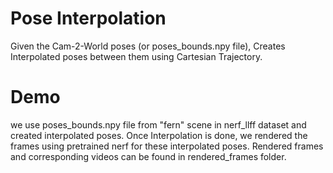 # Pose Interpolation

Given the Cam-2-World poses (or poses_bounds.npy file), Creates Interpolated poses between them using Cartesian Trajectory.

# Demo

we use poses_bounds.npy file from "fern" scene in nerf_llff dataset and created interpolated poses. Once Interpolation is done, 
we rendered the frames using pretrained nerf for these interpolated poses. Rendered frames and corresponding videos can be found in rendered_frames folder.